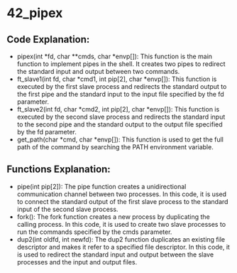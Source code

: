 # 42_pipex

## Code Explanation: ##
  * pipex(int *fd, char **cmds, char *envp[]): This function is the main function to implement pipes in the shell. It creates two pipes to redirect the standard input and output between two commands.
  * ft_slave1(int fd, char *cmd1, int pip[2], char *envp[]): This function is executed by the first slave process and redirects the standard output to the first pipe and the standard input to the input file specified by the fd parameter.
  * ft_slave2(int fd, char *cmd2, int pip[2], char *envp[]): This function is executed by the second slave process and redirects the standard input to the second pipe and the standard output to the output file specified by the fd parameter.
  * get_path(char *cmd, char *envp[]): This function is used to get the full path of the command by searching the PATH environment variable.

## Functions Explanation: ##
  * pipe(int pip[2]): The pipe function creates a unidirectional communication channel between two processes. In this code, it is used to connect the standard output of the first slave process to the standard input of the second slave process.
  * fork(): The fork function creates a new process by duplicating the calling process. In this code, it is used to create two slave processes to run the commands specified by the cmds parameter.
  * dup2(int oldfd, int newfd): The dup2 function duplicates an existing file descriptor and makes it refer to a specified file descriptor. In this code, it is used to redirect the standard input and output between the slave processes and the input and output files.
